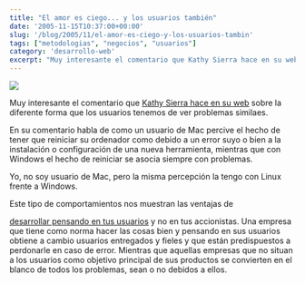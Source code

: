 ```yaml
---
title: "El amor es ciego... y los usuarios también"
date: '2005-11-15T10:37:00+00:00'
slug: '/blog/2005/11/el-amor-es-ciego-y-los-usuarios-tambin'
tags: ["metodologias", "negocios", "usuarios"]
category: 'desarrollo-web'
excerpt: "Muy interesante el comentario que Kathy Sierra hace en su web sobre la diferente form..."
---
```

![](http://jorgegorka.files.wordpress.com/blindspot.jpg)

Muy interesante el comentario que [Kathy Sierra hace en su web](http://headrush.typepad.com/creating_passionate_users/) sobre la diferente forma que los usuarios tenemos de ver problemas similaes.

En su comentario habla de como un usuario de Mac percive el hecho de tener que reiniciar su ordenador como debido a un error suyo o bien a la instalación o configuración de una nueva herramienta, mientras que con Windows el hecho de reiniciar se asocia siempre con problemas.

Yo, no soy usuario de Mac, pero la misma percepción la tengo con Linux frente a Windows.

Este tipo de comportamientos nos muestran las ventajas de

[desarrollar pensando en tus usuarios](http://es.wikipedia.org/wiki/Dise%C3%B1o_universal) y no en tus accionistas. Una empresa que tiene como norma hacer las cosas bien y pensando en sus usuarios obtiene a cambio usuarios entregados y fieles y que están predispuestos a perdonarle en caso de error. Mientras que aquellas empresas que no situan a los usuarios como objetivo principal de sus productos se convierten en el blanco de todos los problemas, sean o no debidos a ellos.
